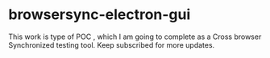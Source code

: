 # browsersync-electron-gui
This work is type of POC , which I am going to complete as a Cross browser Synchronized testing tool. Keep subscribed for more updates.
